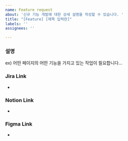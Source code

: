 ```yaml
---
name: Feature request
about: '신규 기능 개발에 대한 상세 설명을 작성할 수 있습니다. '
title: "[Feature] [제목 입력란]"
labels: ''
assignees: ''

---
```


### 설명
ex) 어떤 페이지의 어떤 기능을 가지고 있는 작업이 필요합니다...

### Jira Link
- 

### Notion Link
- 

### Figma Link
-
